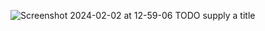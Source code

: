![Screenshot 2024-02-02 at 12-59-06 TODO supply a title](https://github.com/skwaweruke/gradleproject/assets/61977686/6b18e9a6-82c9-4e43-a70f-a0f47efc5750)
